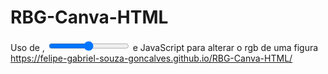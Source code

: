 # RBG-Canva-HTML

Uso de <canvas>, <input type="range"> e JavaScript para alterar o rgb de uma figura
https://felipe-gabriel-souza-goncalves.github.io/RBG-Canva-HTML/
